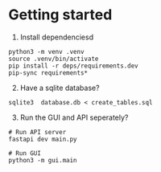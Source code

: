 # Getting started

1. Install dependenciesd
   
```shell
python3 -m venv .venv
source .venv/bin/activate
pip install -r deps/requirements.dev
pip-sync requirements*
```

2. Have a sqlite database?

```shell
sqlite3  database.db < create_tables.sql
```

3. Run the GUI and API seperately?

```shell
# Run API server
fastapi dev main.py

# Run GUI
python3 -m gui.main
```

